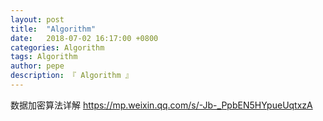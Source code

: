 ```yaml
---
layout: post
title:  "Algorithm"
date:   2018-07-02 16:17:00 +0800
categories: Algorithm
tags: Algorithm
author: pepe
description: 『 Algorithm 』
---
```


数据加密算法详解
https://mp.weixin.qq.com/s/-Jb-_PpbEN5HYpueUqtxzA